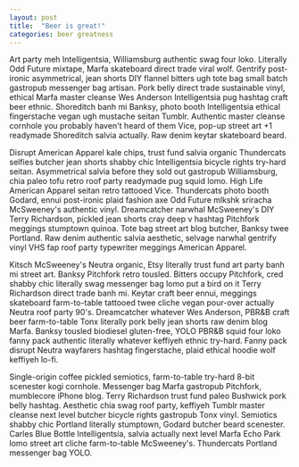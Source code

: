 ```yaml
---
layout: post
title:  "Beer is great!"
categories: beer greatness
---
```


Art party meh Intelligentsia, Williamsburg authentic swag four loko. Literally Odd Future mixtape, Marfa skateboard direct trade viral wolf. Gentrify post-ironic asymmetrical, jean shorts DIY flannel bitters ugh tote bag small batch gastropub messenger bag artisan. Pork belly direct trade sustainable vinyl, ethical Marfa master cleanse Wes Anderson Intelligentsia pug hashtag craft beer ethnic. Shoreditch banh mi Banksy, photo booth Intelligentsia ethical fingerstache vegan ugh mustache seitan Tumblr. Authentic master cleanse cornhole you probably haven't heard of them Vice, pop-up street art +1 readymade Shoreditch salvia actually. Raw denim keytar skateboard beard.

Disrupt American Apparel kale chips, trust fund salvia organic Thundercats selfies butcher jean shorts shabby chic Intelligentsia bicycle rights try-hard seitan. Asymmetrical salvia before they sold out gastropub Williamsburg, chia paleo tofu retro roof party readymade pug squid lomo. High Life American Apparel seitan retro tattooed Vice. Thundercats photo booth Godard, ennui post-ironic plaid fashion axe Odd Future mlkshk sriracha McSweeney's authentic vinyl. Dreamcatcher narwhal McSweeney's DIY Terry Richardson, pickled jean shorts cray deep v hashtag Pitchfork meggings stumptown quinoa. Tote bag street art blog butcher, Banksy twee Portland. Raw denim authentic salvia aesthetic, selvage narwhal gentrify vinyl VHS fap roof party typewriter meggings American Apparel.

Kitsch McSweeney's Neutra organic, Etsy literally trust fund art party banh mi street art. Banksy Pitchfork retro tousled. Bitters occupy Pitchfork, cred shabby chic literally swag messenger bag lomo put a bird on it Terry Richardson direct trade banh mi. Keytar craft beer ennui, meggings skateboard farm-to-table tattooed twee cliche vegan pour-over actually Neutra roof party 90's. Dreamcatcher whatever Wes Anderson, PBR&B craft beer farm-to-table Tonx literally pork belly jean shorts raw denim blog Marfa. Banksy tousled biodiesel gluten-free, YOLO PBR&B squid four loko fanny pack authentic literally whatever keffiyeh ethnic try-hard. Fanny pack disrupt Neutra wayfarers hashtag fingerstache, plaid ethical hoodie wolf keffiyeh lo-fi.

Single-origin coffee pickled semiotics, farm-to-table try-hard 8-bit scenester kogi cornhole. Messenger bag Marfa gastropub Pitchfork, mumblecore iPhone blog. Terry Richardson trust fund paleo Bushwick pork belly hashtag. Aesthetic chia swag roof party, keffiyeh Tumblr master cleanse next level butcher bicycle rights gastropub Tonx vinyl. Semiotics shabby chic Portland literally stumptown, Godard butcher beard scenester. Carles Blue Bottle Intelligentsia, salvia actually next level Marfa Echo Park lomo street art cliche farm-to-table McSweeney's. Thundercats Portland messenger bag YOLO.